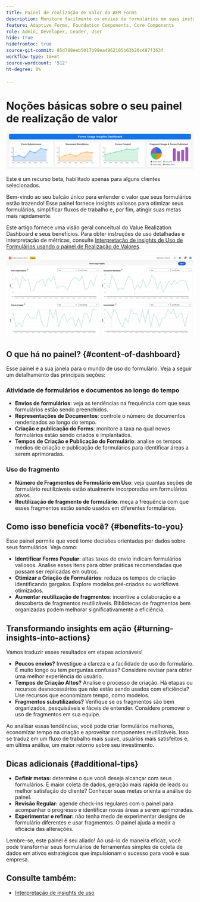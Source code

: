 ```yaml
---
title: Painel de realização de valor do AEM Forms
description: Monitore facilmente os envios de formulários em suas instâncias do AEM Forms com nosso painel de rastreamento intuitivo.
feature: Adaptive Forms, Foundation Components, Core Components
role: Admin, Developer, Leader, User
hide: true
hidefromtoc: true
source-git-commit: 85d788eeb5017b99ea4962105b63b20c487f363f
workflow-type: tm+mt
source-wordcount: '512'
ht-degree: 0%

---
```



# Noções básicas sobre o seu painel de realização de valor

![Painel de realização do Fvalue](/help/edge/docs/forms/universal-editor/assets/forms-insights-banner.svg)


<span class="preview"> Este é um recurso beta, habilitado apenas para alguns clientes selecionados. </span>

Bem-vindo ao seu balcão único para entender o valor que seus formulários estão trazendo! Esse painel fornece insights valiosos para otimizar seus formulários, simplificar fluxos de trabalho e, por fim, atingir suas metas mais rapidamente.

Este artigo fornece uma visão geral conceitual do Value Realization Dashboard e seus benefícios. Para obter instruções de uso detalhadas e interpretação de métricas, consulte [Interpretação de insights de Uso de Formulários usando o painel de Realização de Valores](/help/forms/interpreting-form-usage-insights-from-your-vr-dashboard.md).


![painel de realização de valor](/help/forms/assets/forms-usage-insights.png)

## O que há no painel? {#content-of-dashboard}

Esse painel é a sua janela para o mundo de uso do formulário. Veja a seguir um detalhamento das principais seções:

### Atividade de formulários e documentos ao longo do tempo

* **Envios de formulários**: veja as tendências na frequência com que seus formulários estão sendo preenchidos.
* **Representações de Documentos**: controle o número de documentos renderizados ao longo do tempo.
* **Criação e publicação do Forms**: monitore a taxa na qual novos formulários estão sendo criados e implantados.
* **Tempos de Criação e Publicação do Formulário**: analise os tempos médios de criação e publicação de formulários para identificar áreas a serem aprimoradas.

### Uso do fragmento

* **Número de Fragmentos de Formulário em Uso**: veja quantas seções de formulário reutilizáveis estão atualmente incorporadas em formulários ativos.
* **Reutilização de fragmento de formulário**: meça a frequência com que esses fragmentos estão sendo usados em diferentes formulários.




## Como isso beneficia você? {#benefits-to-you}

Esse painel permite que você tome decisões orientadas por dados sobre seus formulários. Veja como:

* **Identificar Forms Popular**: altas taxas de envio indicam formulários valiosos. Analise esses itens para obter práticas recomendadas que possam ser replicadas em outros.
* **Otimizar a Criação de Formulários**: reduza os tempos de criação identificando gargalos. Explore modelos pré-criados ou workflows otimizados.
* **Aumentar reutilização de fragmentos**: incentive a colaboração e a descoberta de fragmentos reutilizáveis. Bibliotecas de fragmentos bem organizadas podem melhorar significativamente a eficiência.


## Transformando insights em ação {#turning-insights-into-actions}

Vamos traduzir esses resultados em etapas acionáveis!

* **Poucos envios?** Investigue a clareza e a facilidade de uso do formulário. É muito longo ou tem perguntas confusas? Considere revisar para obter uma melhor experiência do usuário.
* **Tempos de Criação Altos?** Analise o processo de criação. Há etapas ou recursos desnecessários que não estão sendo usados com eficiência? Use recursos que economizam tempo, como modelos.
* **Fragmentos subutilizados?** Verifique se os fragmentos são bem organizados, pesquisáveis e fáceis de entender. Considere promover o uso de fragmentos em sua equipe.

Ao analisar essas tendências, você pode criar formulários melhores, economizar tempo na criação e aproveitar componentes reutilizáveis. Isso se traduz em um fluxo de trabalho mais suave, usuários mais satisfeitos e, em última análise, um maior retorno sobre seu investimento.

## Dicas adicionais {#additional-tips}

* **Definir metas:** determine o que você deseja alcançar com seus formulários. É maior coleta de dados, geração mais rápida de leads ou melhor satisfação do cliente? Conhecer suas metas orienta a análise do painel.
* **Revisão Regular:** agende check-ins regulares com o painel para acompanhar o progresso e identificar novas áreas a serem aprimoradas.
* **Experimentar e refinar:** não tenha medo de experimentar designs de formulário diferentes e usar fragmentos. O painel ajuda a medir a eficácia das alterações.

Lembre-se, este painel é seu aliado! Ao usá-lo de maneira eficaz, você pode transformar seus formulários de ferramentas simples de coleta de dados em ativos estratégicos que impulsionam o sucesso para você e sua empresa.

## Consulte também:

* [Interpretação de insights de uso](/help/forms/interpreting-form-usage-insights-from-your-vr-dashboard.md)
